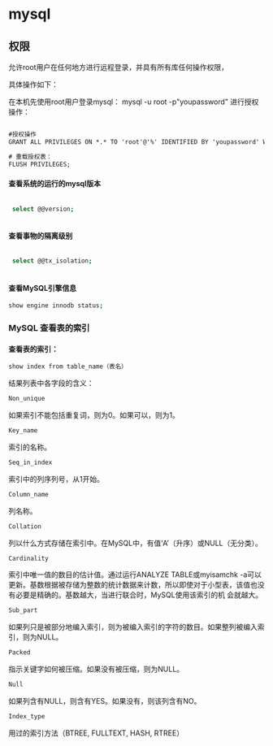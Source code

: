 # mysql

## 权限

允许root用户在任何地方进行远程登录，并具有所有库任何操作权限，

具体操作如下：

在本机先使用root用户登录mysql： mysql -u root -p"youpassword" 进行授权操作：

```cmd

#授权操作
GRANT ALL PRIVILEGES ON *.* TO 'root'@'%' IDENTIFIED BY 'youpassword' WITH GRANT OPTION;

# 重载授权表：
FLUSH PRIVILEGES;


```


#### 查看系统的运行的mysql版本
```bash
 
 select @@version;
 
```

#### 查看事物的隔离级别
```bash
 
 select @@tx_isolation;
 
```

#### 查看MySQL引擎信息

```bash
show engine innodb status;
```

### MySQL 查看表的索引

#### 查看表的索引：
```bash
show index from table_name（表名）
```

结果列表中各字段的含义：

```bash
Non_unique
```
如果索引不能包括重复词，则为0。如果可以，则为1。

```bash
Key_name
```
索引的名称。

```bash
Seq_in_index
```
索引中的列序列号，从1开始。

```bash
Column_name
```
列名称。

```bash
Collation
```
列以什么方式存储在索引中。在MySQL中，有值‘A’（升序）或NULL（无分类）。

```bash
Cardinality
```
索引中唯一值的数目的估计值。通过运行ANALYZE TABLE或myisamchk -a可以更新。基数根据被存储为整数的统计数据来计数，所以即使对于小型表，该值也没有必要是精确的。基数越大，当进行联合时，MySQL使用该索引的机 会就越大。

```bash
Sub_part
```
如果列只是被部分地编入索引，则为被编入索引的字符的数目。如果整列被编入索引，则为NULL。

```bash
Packed
```
指示关键字如何被压缩。如果没有被压缩，则为NULL。

```bash
Null
```
如果列含有NULL，则含有YES。如果没有，则该列含有NO。

```bash
Index_type
```
用过的索引方法（BTREE, FULLTEXT, HASH, RTREE）
